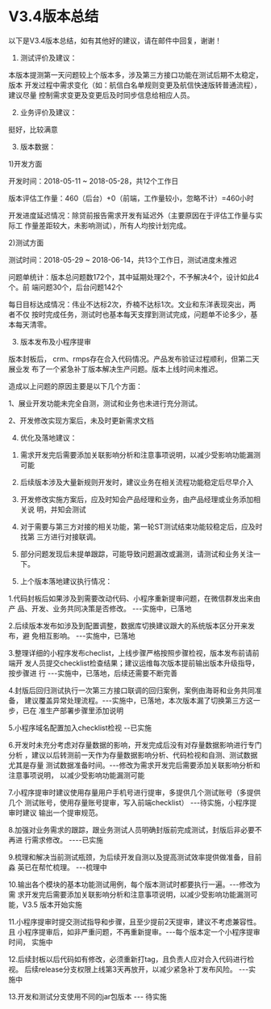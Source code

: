 # V3.4版本总结

以下是V3.4版本总结，如有其他好的建议，请在邮件中回复，谢谢！

1. 测试评价及建议：
本版本提测第一天问题较上个版本多，涉及第三方接口功能在测试后期不太稳定，版本开发过程中需求变化（如：航信白名单规则变更及航信快速版转普通流程），建议尽量控制需求变更及变更后及时同步信息给相应人员。

2. 业务评价及建议：挺好，比较满意      

3. 版本数据：
1)开发方面开发时间：2018-05-11 ~ 2018-05-28，共12个工作日版本评估工作量：460（后台）+0（前端，工作量较小，忽略不计）=460小时开发进度延迟情况：除贷前报告需求开发有延迟外（主要原因在于评估工作量与实际工作量差距较大，未影响测试），所有人均按计划完成。
2)测试方面测试时间：2018-05-29 ~ 2018-06-14，共13个工作日，测试进度未推迟问题单统计：版本总问题数172个，其中延期处理2个，不予解决4个，设计如此4个。前端问题30个，后台问题142个每日目标达成情况：伟业不达标2次，乔楠不达标1次。文业和东洋表现突出，两者不仅按时完成任务，测试时也基本每天支撑到测试完成，问题单不论多少，基本每天清零。
3) 版本发布及小程序提审版本封板后， crm、rmps存在合入代码情况。产品发布验证过程顺利，但第二天展业发布了一个紧急补丁版本解决生产问题。版本上线时间未推迟。造成以上问题的原因主要是以下几个方面：1、展业开发功能未完全自测，测试和业务也未进行充分测试。2、开发修改实现方案后，未及时更新需求文档

4. 优化及落地建议：
1) 需求开发完后需要添加关联影响分析和注意事项说明，以减少受影响功能漏测可能
2)  后续版本涉及大量新规则开发时，建议业务在相关流程功能稳定后尽早介入
3)  开发修改实施方案后，应及时知会产品经理和业务，由产品经理或业务添加相关说明，并知会测试
4)  对于需要与第三方对接的相关功能，第一轮ST测试结束功能较稳定后，应及时找第三方进行对接联调。
5)  部分问题发现后未提单跟踪，可能导致问题漏改或漏测，请测试和业务关注一下。

5. 上个版本落地建议执行情况：
1.代码封板后如果涉及到需要改动代码、小程序重新提审问题，在微信群发出来由产品、开发、业务共同决策是否修改。 ---实施中，已落地
2.后续版本发布如涉及到配置调整，数据库切换建议跟大的系统版本区分开来发布，避免相互影响。 ---实施中，已落地
3.整理详细的小程序发布checlist，上线步骤严格按照步骤检视，版本发布前请前端开发人员提交checklist检查结果；建议运维每次版本提前输出版本升级指导，按步骤进行 ---实施中，已落地，后续还需要不断完善
4.封版后回归测试执行一次第三方接口联调的回归案例，案例由海哥和业务共同准备，建议覆盖异常处理流程。---实施中，已落地，本次版本漏了切换第三方这一步，已在准生产部署步骤里添加说明
5.小程序域名配置加入checklist检视  --已实施
6.开发时未充分考虑对存量数据的影响，开发完成后没有对存量数据影响进行专门分析，建议以后转测前一天作为存量数据影响分析、代码检视和自测、测试数据尤其是存量测试数据准备时间。---修改为需求开发完后需要添加关联影响分析和注意事项说明，以减少受影响功能漏测可能
7.小程序提审时建议使用存量用户手机号进行提审，多提供几个测试账号（多提供几个测试账号，使用存量账号提审，写入前端checklist）  ---待实施，小程序提审时建议输出一个提审规范。
8.加强对业务需求的跟踪，跟业务测试人员明确封版前完成测试，封版后非必要不再进行需求修改。 ----已实施
9.梳理和解决当前测试瓶颈，为后续开发自测以及提高测试效率提供做准备，目前淼英已在帮忙梳理。 ---梳理中
10.输出各个模块的基本功能测试用例，每个版本测试时都要执行一遍。---修改为需求开发完后需要添加关联影响分析和注意事项说明，以减少受影响功能漏测可能，V3.5版本开始实施
11.小程序提审时提交测试指导和步骤，且至少提前2天提审，建议不考虑兼容性。且小程序提审后，如非严重问题，不再重新提审。---每个版本定一个小程序提审时间，实施中
12.后续封板以后代码如有修改，必须重新打tag，且负责人应对合入代码进行检视。后续release分支权限上线第3天再放开，以减少紧急补丁发布风险。 ---实施中
13.开发和测试分支使用不同的jar包版本  --- 待实施
